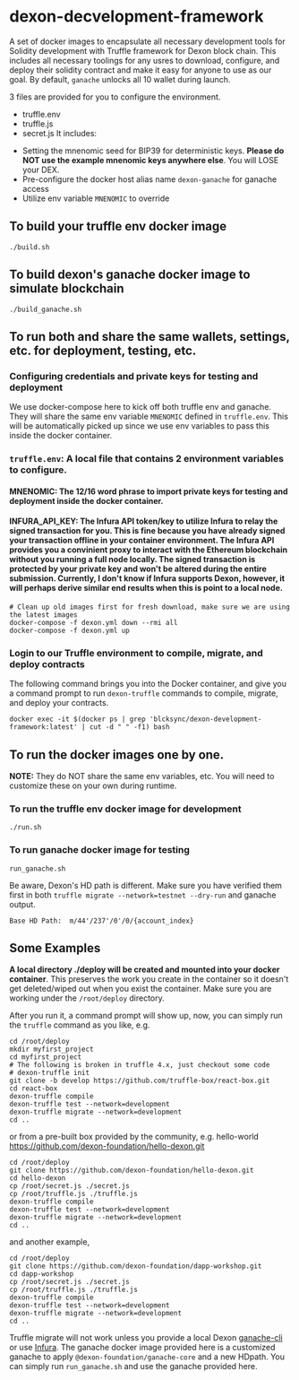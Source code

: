 # dexon-decvelopment-framework
A set of docker images to encapsulate all necessary development tools
for Solidity development with Truffle framework for Dexon block chain.
This includes all necessary toolings for any usres to download, configure,
and deploy their solidity contract and make it easy for anyone to use as our goal.
By default, `ganache` unlocks all 10 wallet during launch.

3 files are provided for you to configure the environment.
- truffle.env
- truffle.js
- secret.js
It includes:
* Setting the mnenomic seed for BIP39 for deterministic keys. **Please do NOT use the
example mnenomic keys anywhere else**. You will LOSE your DEX.
* Pre-configure the docker host alias name `dexon-ganache` for ganache access
* Utilize env variable `MNENOMIC` to override

## To build your truffle env docker image
```
./build.sh
```

## To build dexon's ganache docker image to simulate blockchain
```
./build_ganache.sh
```

## To run both and share the same wallets, settings, etc. for deployment, testing, etc.

### Configuring credentials and private keys for testing and deployment

We use docker-compose here to kick off both truffle env and ganache. They will share
the same env variable `MNENOMIC` defined in `truffle.env`. This will be automatically picked
up since we use env variables to pass this inside the docker container.

### `truffle.env`: A local file that contains 2 environment variables to configure.
#### **MNENOMIC**: The 12/16 word phrase to import private keys for testing and deployment inside the docker container.
#### **INFURA_API_KEY**: The Infura API token/key to utilize Infura to relay the signed transaction for you. This is fine because you have already signed your transaction offline in your container environment. The Infura API provides you a convinient proxy to interact with the Ethereum blockchain without you running a full node locally. The signed transaction is protected by your private key and won't be altered during the entire submission. Currently, I don't know if Infura supports Dexon, however, it will perhaps derive similar end results when this is point to a local node.

```
# Clean up old images first for fresh download, make sure we are using the latest images
docker-compose -f dexon.yml down --rmi all
docker-compose -f dexon.yml up
```

### Login to our Truffle environment to compile, migrate, and deploy contracts
The following command brings you into the Docker container, and give you a command prompt
to run `dexon-truffle` commands to compile, migrate, and deploy your contracts.
```
docker exec -it $(docker ps | grep 'blcksync/dexon-development-framework:latest' | cut -d " " -f1) bash
```

## To run the docker images one by one.

**NOTE:** They do NOT share the same env variables, etc. You will need to customize these
on your own during runtime.

### To run the truffle env docker image for development
```
./run.sh
```

### To run ganache docker image for testing
```
run_ganache.sh
```

Be aware, Dexon's HD path is different. Make sure you have verified them first in both
`truffle migrate --network=testnet --dry-run` and ganache output.
```
Base HD Path:  m/44'/237'/0'/0/{account_index}
```

## Some Examples

**A local directory ./deploy will be created and mounted into your docker container**.
This preserves the work you create in the container so it doesn't get deleted/wiped out when
you exist the container. Make sure you are working under the `/root/deploy` directory.

After you run it, a command prompt will show up, now, you can simply run the `truffle` command
as you like, e.g.
```
cd /root/deploy
mkdir myfirst_project
cd myfirst_project
# The following is broken in truffle 4.x, just checkout some code
# dexon-truffle init
git clone -b develop https://github.com/truffle-box/react-box.git
cd react-box
dexon-truffle compile
dexon-truffle test --network=development
dexon-truffle migrate --network=development
cd ..
```

or from a pre-built box provided by the community, e.g. hello-world https://github.com/dexon-foundation/hello-dexon.git
```
cd /root/deploy
git clone https://github.com/dexon-foundation/hello-dexon.git
cd hello-dexon
cp /root/secret.js ./secret.js
cp /root/truffle.js ./truffle.js
dexon-truffle compile
dexon-truffle test --network=development
dexon-truffle migrate --network=development
cd ..
```

and another example,
```
cd /root/deploy
git clone https://github.com/dexon-foundation/dapp-workshop.git
cd dapp-workshop
cp /root/secret.js ./secret.js
cp /root/truffle.js ./truffle.js
dexon-truffle compile
dexon-truffle test --network=development
dexon-truffle migrate --network=development
cd ..
```

Truffle migrate will not work unless you provide a local Dexon [ganache-cli](https://github.com/dexon-foundation/ganache-cli.git)
or use [Infura](https://truffleframework.com/tutorials/using-infura-custom-provider). The ganache docker image provided here is a
customized ganache to apply `@dexon-foundation/ganache-core` and a new HDpath.
You can simply run `run_ganache.sh` and use the ganache provided here.
